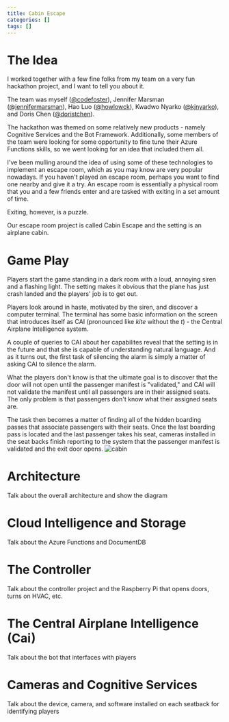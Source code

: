 ```yaml
---
title: Cabin Escape
categories: []
tags: []
---
```


# The Idea
<!-- Jeremy -->
I worked together with a few fine folks from my team on a very fun hackathon project, and I want to tell you about it.

The team was myself ([@codefoster](http://twitter.com/codefoster)), Jennifer Marsman ([@jennifermarsman](http://twitter.com/jennifermarsman)), Hao Luo ([@howlowck](http://twitter.com/howlowck)), Kwadwo Nyarko ([@kjnyarko](http://twitter.com/kjnyarko)), and Doris Chen ([@doristchen](http://twitter.com/doristchen)).

The hackathon was themed on some relatively new products - namely Cognitive Services and the Bot Framework. Additionally, some members of the team were looking for some opportunity to fine tune their Azure Functions skills, so we went looking for an idea that included them all.

I've been mulling around the idea of using some of these technologies to implement an escape room, which as you may know are very popular nowadays. If you haven't played an escape room, perhaps you want to find one nearby and give it a try. An escape room is essentially a physical room that you and a few friends enter and are tasked with exiting in a set amount of time.

Exiting, however, is a puzzle. 

Our escape room project is called Cabin Escape and the setting is an airplane cabin.

# Game Play
<!-- Jeremy -->
Players start the game standing in a dark room with a loud, annoying siren and a flashing light. The setting makes it obvious that the plane has just crash landed and the players' job is to get out.

Players look around in haste, motivated by the siren, and discover a computer terminal. The terminal has some basic information on the screen that introduces itself as CAI (pronounced like _kite_ without the _t_) - the Central Airplane Intelligence system.

A couple of queries to CAI about her capabilites reveal that the setting is in the future and that she is capable of understanding natural language. And as it turns out, the first task of silencing the alarm is simply a matter of asking CAI to silence the alarm.

What the players don't know is that the ultimate goal is to discover that the door will not open until the passenger manifest is "validated," and CAI will not validate the manifest until all passengers are in their assigned seats. The only problem is that passengers don't know what their assigned seats are.

The task then becomes a matter of finding all of the hidden boarding passes that associate passengers with their seats. Once the last boarding pass is located and the last passenger takes his seat, cameras installed in the seat backs finish reporting to the system that the passenger manifest is validated and the exit door opens. 
![cabin](../files/cabinescape_01.png)

# Architecture
<!-- Jeremy -->
Talk about the overall architecture and show the diagram

# Cloud Intelligence and Storage
<!-- Kwadwo -->
Talk about the Azure Functions and DocumentDB

# The Controller
<!-- Jeremy -->
Talk about the controller project and the Raspberry Pi that opens doors, turns on HVAC, etc.

# The Central Airplane Intelligence (Cai)
<!-- Jennifer -->
Talk about the bot that interfaces with players

# Cameras and Cognitive Services
<!-- Hao -->
Talk about the device, camera, and software installed on each seatback for identifying players